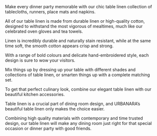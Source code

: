  

Make every dinner party memorable with our chic table linen collection of tablecloths, runners, place mats and napkins.

All of our table linen is made from durable linen or high-quality cotton, designed to withstand the most vigorous of mealtimes, much like our celebrated oven gloves and tea towels.

Linen is incredibly durable and naturally stain resistant, while at the same time soft, the smooth cotton appears crisp and strong.

With a range of bold colours and delicate hand-embroidered style, each design is sure to wow your visitors.

Mix things up by dressing up your table with different shades and collections of table linen, or smarten things up with a complete matching set.

To get that perfect culinary look, combine our elegant table linen with our beautiful kitchen accessories.

Table linen is a crucial part of dining room design, and URBANARA’s beautiful table linen only makes the choice easier.

Combining high quality materials with contemporary and time trusted design, our table linen will make any dining room just right for that special occasion or dinner party with good friends. 
